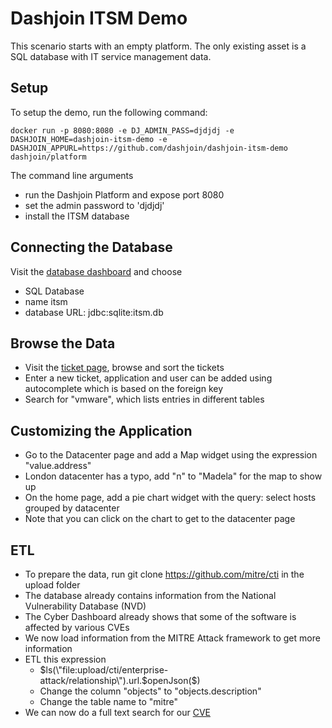 # Dashjoin ITSM Demo

This scenario starts with an empty platform. The only existing asset is a SQL database with IT service management data.

## Setup

To setup the demo, run the following command:

```
docker run -p 8080:8080 -e DJ_ADMIN_PASS=djdjdj -e DASHJOIN_HOME=dashjoin-itsm-demo -e DASHJOIN_APPURL=https://github.com/dashjoin/dashjoin-itsm-demo dashjoin/platform
```

The command line arguments

* run the Dashjoin Platform and expose port 8080
* set the admin password to 'djdjdj'
* install the ITSM database

## Connecting the Database

Visit the [database dashboard](http://localhost:8080/#/table/config/dj-database) and choose

* SQL Database
* name itsm
* database URL: jdbc:sqlite:itsm.db

## Browse the Data

* Visit the [ticket page](http://localhost:8080/#/table/itsm/Ticket), browse and sort the tickets
* Enter a new ticket, application and user can be added using autocomplete which is based on the foreign key
* Search for "vmware", which lists entries in different tables

## Customizing the Application

* Go to the Datacenter page and add a Map widget using the expression "value.address"
* London datacenter has a typo, add "n" to "Madela" for the map to show up
* On the home page, add a pie chart widget with the query: select hosts grouped by datacenter
* Note that you can click on the chart to get to the datacenter page

## ETL

* To prepare the data, run git clone https://github.com/mitre/cti in the upload folder
* The database already contains information from the National Vulnerability Database (NVD)
* The Cyber Dashboard already shows that some of the software is affected by various CVEs
* We now load information from the MITRE Attack framework to get more information
* ETL this expression 
  * $ls(\"file:upload/cti/enterprise-attack/relationship\").url.$openJson($)
  * Change the column "objects" to "objects.description"
  * Change the table name to "mitre"
* We can now do a full text search for our [CVE](http://localhost:8080/#/search/itsm/mitre/CVE-2021-44228)